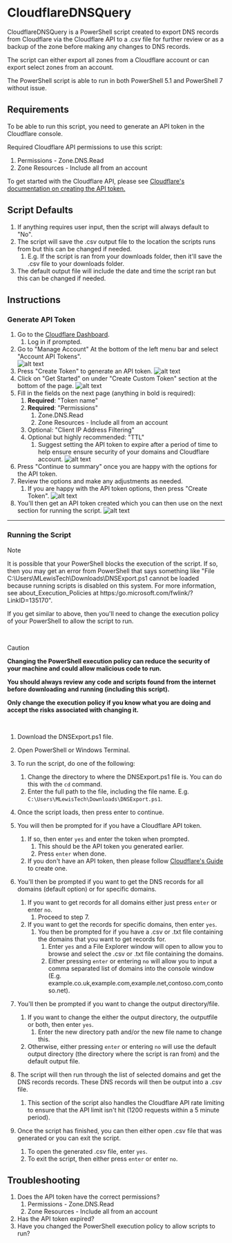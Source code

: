 # CloudflareDNSQuery

CloudflareDNSQuery is a PowerShell script created to export DNS records from Cloudflare via the Cloudflare API to a .csv file for further review or as a backup of the zone before making any changes to DNS records.

The script can either export all zones from a Cloudflare account or can export select zones from an account.

The PowerShell script is able to run in both PowerShell 5.1 and PowerShell 7 without issue.

## Requirements

To be able to run this script, you need to generate an API token in the Cloudflare console.

Required Cloudflare API permissions to use this script:
1. Permissions - Zone.DNS.Read
2. Zone Resources - Include all from an account

To get started with the Cloudflare API, please see
[Cloudflare's documentation on creating the API token.](https://developers.cloudflare.com/fundamentals/api/get-started/create-token/)

## Script Defaults 

1. If anything requires user input, then the script will always default to "No".
1. The script will save the .csv output file to the location the scripts runs from but this can be changed if needed.
    1. E.g. If the script is ran from your downloads folder, then it'll save the .csv file to your downloads folder.
1. The default output file will include the date and time the script ran but this can be changed if needed.

## Instructions

### Generate API Token

1. Go to the [Cloudflare Dashboard](https://dash.cloudflare.com).
    1. Log in if prompted.
1. Go to "Manage Account" At the bottom of the left menu bar and select "Account API Tokens".<br />
![alt text](./Images/image.png)
1. Press "Create Token" to generate an API token.
![alt text](./Images/image-1.png)
1. Click on "Get Started" on under "Create Custom Token" section at the bottom of the page.
![alt text](./Images/image-2.png)
1. Fill in the fields on the next page (anything in bold is required):
    1. **Required**: "Token name"
    1. **Required**: "Permissions"
        1. Zone.DNS.Read
        1. Zone Resources - Include all from an account
    1. Optional: "Client IP Address Filtering"
    1. Optional but highly recommended: "TTL"
        1. Suggest setting the API token to expire after a period of time to help ensure ensure security of your domains and Cloudflare account.
![alt text](./Images/image-4.png)
1. Press "Continue to summary" once you are happy with the options for the API token.
1. Review the options and make any adjustments as needed.
    1. If you are happy with the API token options, then press "Create Token".
![alt text](./Images/image-3.png)
1. You'll then get an API token created which you can then use on the next section for running the script.
![alt text](./Images/image-6.png)
___

### Running the Script
    
>[!NOTE]
> It is possible that your PowerShell blocks the execution of the script. If so, then you may get an error from PowerShell that says something like "File C:\Users\MLewisTech\Downloads\DNSExport.ps1 cannot be loaded because running scripts is disabled on this system. For more information, see about_Execution_Policies at https:/go.microsoft.com/fwlink/?LinkID=135170".
>
>If you get similar to above, then you'll need to change the execution policy of your PowerShell to allow the script to run.

<br>

>[!CAUTION]
>**Changing the PowerShell execution policy can reduce the security of your machine and could allow malicious code to run.**
>
>**You should always review any code and scripts found from the internet before downloading and running (including this script).**
>
>**Only change the execution policy if you know what you are doing and accept the risks associated with changing it.**

<br>

1. Download the DNSExport.ps1 file.
1. Open PowerShell or Windows Terminal.
1. To run the script, do one of the following:
    1. Change the directory to where the DNSExport.ps1 file is. You can do this with the `cd` command.
    1. Enter the full path to the file, including the file name. E.g. `C:\Users\MLewisTech\Downloads\DNSExport.ps1`. 

1. Once the script loads, then press enter to continue.
1. You will then be prompted for if you have a Cloudflare API token.
    1. If so, then enter `yes` and enter the token when prompted.
        1. This should be the API token you generated earlier.
        1. Press `enter` when done.
    1. If you don't have an API token, then please follow [Cloudflare's Guide](https://developers.cloudflare.com/fundamentals/api/get-started/create-token/) to create one.
1. You'll then be prompted if you want to get the DNS records for all domains (default option) or for specific domains.
    1. If you want to get records for all domains either just press `enter` or enter `no`.
        1. Proceed to step 7.
    1. If you want to get the records for specific domains, then enter `yes`.
        1. You then be prompted for if you have a .csv or .txt file containing the domains that you want to get records for.
            1. Enter `yes` and a File Explorer window will open to allow you to browse and select the .csv or .txt file containing the domains.
            1. Either pressing `enter` or entering `no` will allow you to input a comma separated list of domains into the console window (E.g. example.co.uk,example.com,example.net,contoso.com,contoso.net).
1. You'll then be prompted if you want to change the output directory/file.
    1. If you want to change the either the output directory, the outputfile or both, then enter `yes`.
        1. Enter the new directory path and/or the new file name to change this.
    1. Otherwise, either pressing `enter` or entering `no` will use the default output directory (the directory where the script is ran from) and the default output file.
1. The script will then run through the list of selected domains and get the DNS records records. These DNS records will then be output into a .csv file.
    1. This section of the script also handles the Cloudflare API rate limiting to ensure that the API limit isn't hit (1200 requests within a 5 minute period).
1. Once the script has finished, you can then either open .csv file that was generated or you can exit the script.
    1. To open the generated .csv file, enter `yes`.
    1. To exit the script, then either press `enter` or enter `no`.


## Troubleshooting
1. Does the API token have the correct permissions?
    1. Permissions - Zone.DNS.Read
    1. Zone Resources - Include all from an account
1. Has the API token expired?
1. Have you changed the PowerShell execution policy to allow scripts to run?
